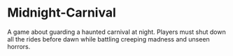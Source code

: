 # Midnight-Carnival
A game about guarding a haunted carnival at night. Players must shut down all the rides before dawn while battling creeping madness and unseen horrors.

